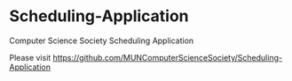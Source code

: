 # Scheduling-Application
Computer Science Society Scheduling Application

Please visit https://github.com/MUNComputerScienceSociety/Scheduling-Application 

